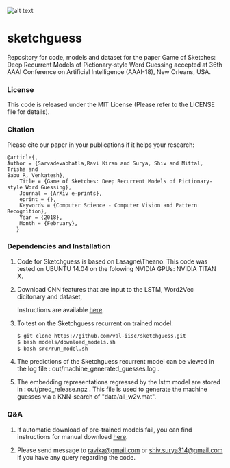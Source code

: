 ![alt text](https://github.com/val-iisc/sketchguess/blob/master/HumanMime-AAAI-1.png "")

# sketchguess
Repository for code, models and dataset for the paper Game of Sketches: Deep Recurrent Models of Pictionary-style Word Guessing accepted at 36th AAAI Conference on Artificial Intelligence (AAAI-18), New Orleans, USA.



### License

This code is released under the MIT License (Please refer to the LICENSE file for details).

### Citation
Please cite our paper in your publications if it helps your research:
    
    
    @article{,
    Author = {Sarvadevabhatla,Ravi Kiran and Surya, Shiv and Mittal, Trisha and
    Babu R, Venkatesh},
        Title = {Game of Sketches: Deep Recurrent Models of Pictionary-style Word Guessing},
        Journal = {ArXiv e-prints},
        eprint = {},
        Keywords = {Computer Science - Computer Vision and Pattern Recognition},
        Year = {2018},
        Month = {February},
       }
<!---
    @inproceedings{,
        Author = {},
        Title = {},
        Booktitle = {},
        Year = {2018}
    }
--->
### Dependencies and Installation

1. Code for Sketchguess is based on Lasagne\Theano. This code was tested on UBUNTU 14.04 on the folowing NVIDIA GPUs: NVIDIA TITAN X.

2. Download CNN features that are input to the LSTM, Word2Vec dicitonary and dataset,

   Instructions are available [here](https://github.com/val-iisc/sketchguess/blob/master/data/README.md).

3. To test on the Sketchguess recurrent on trained model:
  
   ```bash
   $ git clone https://github.com/val-iisc/sketchguess.git 
   $ bash models/download_models.sh
   $ bash src/run_model.sh
   ```
4. The predictions of the Sketchguess recurrent model can be viewed in the log file : out/machine_generated_guesses.log .

5. The embedding representations regressed by the lstm model are stored in : out/pred_release.npz . This file is used to generate the      machine guesses via a KNN-search of "data/all_w2v.mat".



### Q&A
1. If automatic download of pre-trained models fail, you can find instructions for manual download [here](https://github.com/val-iisc/sketchguess/blob/master/models/README.md).

2. Please send message to ravika@gmail.com or shiv.surya314@gmail.com if you have any query regarding the code.
